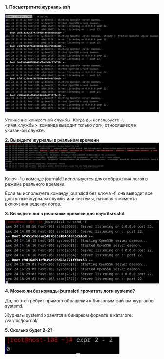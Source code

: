 **1. Посмотретите журналы ssh**

![alt text](image-2.png)

Уточнение конкретной службы: Когда вы используете -u <имя_службы>, команда выводит только логи, относящиеся к указанной службе. 

**2. Выведите журналы в реальном времени**
![alt text](image-3.png)


Ключ -f в команде journalctl используется для отображения логов в режиме реального времени.

Если вы используете команду journalctl без ключа -f, она выводит все доступные журналы службы или системы, начиная с момента включения ведения логов.

**3. Выведите лог в реальном времени для службы sshd**

![alt text](image-4.png)

**4. Можно ли без комады journalctl прочитать логи systemd?**

Да, но это требует прямого обращения к бинарным файлам журналов systemd.

Журналы systemd хранятся в бинарном формате в каталоге:
/var/log/journal/

**5. Сколько будет 2-2?**

![alt text](image-6.png)
